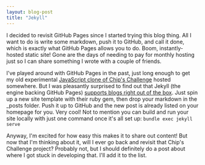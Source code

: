 ```yaml
---
layout: blog-post
title: "Jekyll"
---
```

I decided to revisit GitHub Pages since I started trying this blog thing. All I want to do is write some markdown, push it to GitHub, and call it done, which is exactly what GitHub Pages allows you to do. Boom, instantly-hosted static site! Gone are the days of needing to pay for monthly hosting just so I can share something I wrote with a couple of friends.

I've played around with GitHub Pages in the past, just long enough to get my old experimental [JavaScript clone of Chip's Challenge](/Projects/CHIPS/) hosted somewhere. But I was pleasantly surprised to find out that Jekyll (the engine backing GitHub Pages) [supports blogs right out of the box](https://www.smashingmagazine.com/2014/08/build-blog-jekyll-github-pages/). Just spin up a new site template with their ruby gem, then drop your markdown in the _posts folder. Push it up to GitHub and the new post is already listed on your homepage for you. Very cool! Not to mention you can build and run your site locally with just one command once it's all set up: `bundle exec jekyll serve`

Anyway, I'm excited for how easy this makes it to share out content! But now that I'm thinking about it, will I ever go back and revisit that Chip's Challenge project? Probably not, but I should definitely do a post about where I got stuck in developing that. I'll add it to the list.